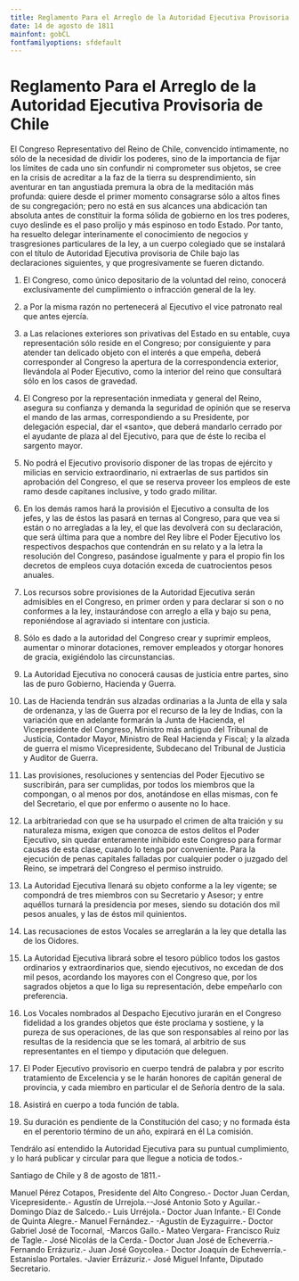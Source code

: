 ```yaml
---
title: Reglamento Para el Arreglo de la Autoridad Ejecutiva Provisoria de Chile
date: 14 de agosto de 1811
mainfont: gobCL
fontfamilyoptions: sfdefault
---
```


# Reglamento Para el Arreglo de la Autoridad Ejecutiva Provisoria de Chile


El Congreso Representativo del Reino de Chile, convencido íntimamente, no sólo de la necesidad de dividir los poderes, sino de la importancia de fijar los límites de cada uno sin confundir ni comprometer sus objetos, se cree en la crisis de acreditar a la faz de la tierra su desprendimiento, sin aventurar en tan angustiada premura la obra de la meditación más profunda: quiere desde el primer momento consagrarse sólo a altos fines de su congregación; pero no está en sus alcances una abdicación tan absoluta antes de constituir la forma sólida de gobierno en los tres poderes, cuyo deslinde es el paso prolijo y más espinoso en todo Estado. Por tanto, ha resuelto delegar interinamente el conocimiento de negocios y trasgresiones particulares de la ley, a un cuerpo colegiado que se instalará con el título de Autoridad Ejecutiva provisoria de Chile bajo las declaraciones siguientes, y que progresivamente se fueren dictando.


1. El Congreso, como único depositario de la voluntad del reino, conocerá exclusivamente del cumplimiento o infracción general de la ley.

2. a Por la misma razón no pertenecerá al Ejecutivo el vice patronato real que antes ejercía.

3. a Las relaciones exteriores son privativas del Estado en su entable, cuya representación sólo reside en el Congreso; por consiguiente y para atender tan delicado objeto con el interés a que empeña, deberá corresponder al Congreso la apertura de la correspondencia exterior, llevándola al Poder Ejecutivo, como la interior del reino que consultará sólo en los casos de gravedad.

4. El Congreso por la representación inmediata y general del Reino, asegura su confianza y demanda la seguridad de opinión que se reserva el mando de las armas, correspondiendo a su Presidente, por delegación especial, dar el «santo», que deberá mandarlo cerrado por el ayudante de plaza al del Ejecutivo, para que de éste lo reciba el sargento mayor.

5. No podrá el Ejecutivo provisorio disponer de las tropas de ejército y milicias en servicio extraordinario, ni extraerlas de sus partidos sin aprobación del Congreso, el que se reserva proveer los empleos de este ramo desde capitanes inclusive, y todo grado militar.

6. En los demás ramos hará la provisión el Ejecutivo a consulta de los jefes, y las de éstos las pasará en ternas al Congreso, para que vea si están o no arregladas a la ley, el que las devolverá con su declaración, que será última para que a nombre del Rey libre el Poder Ejecutivo los respectivos despachos que contendrán en su relato y a la letra la resolución del Congreso, pasándose igualmente y para el propio fin los decretos de empleos cuya dotación exceda de cuatrocientos pesos anuales.

7. Los recursos sobre provisiones de la Autoridad Ejecutiva serán admisibles en el Congreso, en primer orden y para declarar si son o no conformes a la ley, instaurándose con arreglo a ella y bajo su pena, reponiéndose al agraviado si intentare con justicia.

8. Sólo es dado a la autoridad del Congreso crear y suprimir empleos, aumentar o minorar dotaciones, remover empleados y otorgar honores de gracia, exigiéndolo las circunstancias.

9. La Autoridad Ejecutiva no conocerá causas de justicia entre partes, sino las de puro Gobierno, Hacienda y Guerra.

10. Las de Hacienda tendrán sus alzadas ordinarias a la Junta de ella y sala de ordenanza, y las de Guerra por el recurso de la ley de Indias, con la variación que en adelante formarán la Junta de Hacienda, el Vicepresidente del Congreso, Ministro más antiguo del Tribunal de Justicia, Contador Mayor, Ministro de Real Hacienda y Fiscal; y la alzada de guerra el mismo Vicepresidente, Subdecano del Tribunal de Justicia y Auditor de Guerra.

11. Las provisiones, resoluciones y sentencias del Poder Ejecutivo se suscribirán, para ser cumplidas, por todos los miembros que la compongan, o al menos por dos, anotándose en ellas mismas, con fe del Secretario, el que por enfermo o ausente no lo hace.

12. La arbitrariedad con que se ha usurpado el crimen de alta traición y su naturaleza misma, exigen que conozca de estos delitos el Poder Ejecutivo, sin quedar enteramente inhibido este Congreso para formar causas de esta clase, cuando lo tenga por conveniente. Para la ejecución de penas capitales falladas por cualquier poder o juzgado del Reino, se impetrará del Congreso el permiso instruido.

13. La Autoridad Ejecutiva llenará su objeto conforme a la ley vigente; se compondrá de tres miembros con su Secretario y Asesor; y entre aquéllos turnará la presidencia por meses, siendo su dotación dos mil pesos anuales, y las de éstos mil quinientos.

14. Las recusaciones de estos Vocales se arreglarán a la ley que detalla las de los Oidores.

15. La Autoridad Ejecutiva librará sobre el tesoro público todos los gastos ordinarios y extraordinarios que, siendo ejecutivos, no excedan de dos mil pesos, acordando los mayores con el Congreso que, por los sagrados objetos a que lo liga su representación, debe empeñarlo con preferencia.

16. Los Vocales nombrados al Despacho Ejecutivo jurarán en el Congreso fidelidad a los grandes objetos que éste proclama y sostiene, y la pureza de sus operaciones, de las que son responsables al reino por las resultas de la residencia que se les tomará, al arbitrio de sus representantes en el tiempo y diputación que deleguen.

17. El Poder Ejecutivo provisorio en cuerpo tendrá de palabra y por escrito tratamiento de Excelencia y se le harán honores de capitán general de provincia, y cada miembro en particular el de Señoría dentro de la sala.

18. Asistirá en cuerpo a toda función de tabla.

19. Su duración es pendiente de la Constitución del caso; y no formada ésta en el perentorio término de un año, expirará en él La comisión.


Tendrálo así entendido la Autoridad Ejecutiva para su puntual cumplimiento, y lo hará publicar y circular para que llegue a noticia de todos.-

Santiago de Chile y 8 de agosto de 1811.-

Manuel Pérez Cotapos, Presidente del Alto Congreso.- Doctor Juan Cerdan, Vicepresidente.- Agustín de Urrejola.--José Antonio Soto y Aguilar.- Domingo Díaz de Salcedo.- Luis Urréjola.- Doctor Juan Infante.- El Conde de Quinta Alegre.- Manuel Fernández.- -Agustín de Eyzaguirre.- Doctor Gabriel José de Tocornal, -Marcos Gallo.- Mateo Vergara- Francisco Ruiz de Tagle.- José Nicolás de la Cerda.- Doctor Juan José de Echeverría.- Fernando Errázuriz.- Juan José Goycolea.- Doctor Joaquín de Echeverría.- Estanislao Portales. -Javier Errázuriz.- José Miguel Infante, Diputado Secretario.